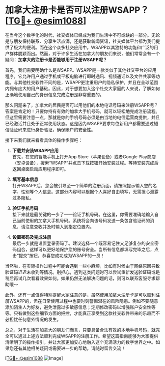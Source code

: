 # 加拿大注册卡是否可以注册WSAPP？[[TG💪+ @esim1088](https://t.me/s/esim1088)]

在当今这个数字化的时代，社交媒体已经成为我们生活中不可或缺的一部分。无论是与朋友保持联系、分享生活点滴，还是获取新闻资讯，社交媒体平台都为我们提供了极大的便利。而在这个众多社交应用中，WSAPP以其独特的功能和广泛的用户群体脱颖而出。然而，对于许多生活在加拿大的朋友们来说，他们常常会有一个疑问：**加拿大的注册卡是否能够用于注册WSAPP呢？**

首先，我们需要明确什么是WSAPP。WSAPP是一款类似于其他社交平台的应用程序，它允许用户通过手机或平板电脑进行即时通讯、视频通话以及文件共享等功能。与其他社交软件不同的是，WSAPP更注重用户的隐私保护，并且在全球范围内拥有庞大的用户基础。因此，对于想要加入这个社交大家庭的人来说，了解如何正确地使用自己的身份信息完成注册是非常重要的。

那么问题来了，加拿大的居民是否可以用他们的本地电话号码来注册WSAPP呢？答案是肯定的！只要你持有有效的加拿大手机号码，就可以轻松地完成注册流程。但这里需要注意一点，那就是你的手机号码必须是由当地的电信运营商提供，并且已经激活并且处于正常使用状态。这是因为WSAPP要求每位新用户都需要通过短信验证码来进行身份验证，确保账户的安全性。

接下来我们就来看看具体的操作步骤吧：

1. **下载并安装WSAPP应用**  
   首先，在您的智能手机上打开App Store（苹果设备）或者Google Play商店（安卓设备），搜索“WSAPP”并点击下载按钮开始安装过程。等待安装完成后返回桌面启动应用程序即可。

2. **填写基本信息**  
   打开WSAPP后，您会被引导至一个简单的注册页面，请按照提示输入您的名字、性别等个人信息。这部分内容可以根据个人喜好自由填写，无需担心泄露过多隐私。

3. **验证手机号码**  
   接下来就是最关键的一步了——验证手机号码。在这里，你需要准确地输入自己当前使用的加拿大手机号码。系统将会向该号码发送一条包含验证码的消息，请注意查收并及时输入到指定位置内。

4. **设置密码及完成注册**  
   最后一步就是设置登录密码了。建议选择一个既容易记住又足够复杂的安全密码组合，这样可以更好地保护您的账号安全。当所有信息都填写完毕之后，点击“提交”按钮，恭喜您成功成为WSAPP的一员！

当然啦，在实际操作过程中可能会遇到一些小麻烦，比如有时候由于网络原因导致验证码迟迟未收到等情况。别担心，遇到这类问题时可以尝试重新发送验证码或是稍后再试几次看看效果如何。如果仍然无法解决问题的话，则可以联系客服寻求帮助哦～

此外，还有一点值得特别提醒大家注意的是，虽然使用加拿大注册卡是可以顺利注册WSAPP的，但在日常使用过程中也要时刻警惕潜在的风险隐患。例如不要随意添加陌生人为好友，避免泄露过多敏感信息；定期修改密码以增强账户安全性等等。只有做到这些细节方面的把控，才能真正享受到这款社交软件带来的乐趣而不必担忧任何意外情况的发生。

总之，对于生活在加拿大的朋友们而言，只要具备合法有效的本地手机号码，就完全可以通过上述方法顺利完成WSAPP的注册工作。希望这篇指南能够为大家提供清晰明了的操作指引，并让大家更加安心地融入这个充满活力的数字世界之中。如果您还有其他相关疑问或需要进一步的帮助，请随时留言交流！

[[TG💪+ @esim1088](https://t.me/s/esim1088) ![Image](https://i.postimg.cc/4NQfJmqS/Snipaste-2025-05-13-00-14-12.png)]